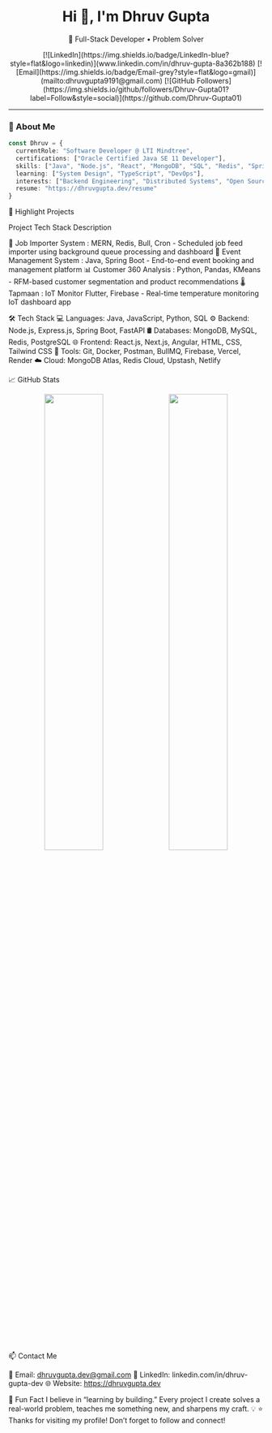 <h1 align="center">Hi 👋, I'm Dhruv Gupta</h1>
<p align="center">
  🚀 Full-Stack Developer • Problem Solver
</p>

<p align="center">
  [![LinkedIn](https://img.shields.io/badge/LinkedIn-blue?style=flat&logo=linkedin)](www.linkedin.com/in/dhruv-gupta-8a362b188)
  [![Email](https://img.shields.io/badge/Email-grey?style=flat&logo=gmail)](mailto:dhruvgupta9191@gmail.com)
  [![GitHub Followers](https://img.shields.io/github/followers/Dhruv-Gupta01?label=Follow&style=social)](https://github.com/Dhruv-Gupta01)
</p>

---

### 🧠 About Me

```ts
const Dhruv = {
  currentRole: "Software Developer @ LTI Mindtree",
  certifications: ["Oracle Certified Java SE 11 Developer"],
  skills: ["Java", "Node.js", "React", "MongoDB", "SQL", "Redis", "Spring Boot" , "Angular" , "Express.js"],
  learning: ["System Design", "TypeScript", "DevOps"],
  interests: ["Backend Engineering", "Distributed Systems", "Open Source" , "Cloud"],
  resume: "https://dhruvgupta.dev/resume"
}
```


🚀 Highlight Projects

Project	Tech Stack	Description


🔁 Job Importer System	: MERN, Redis, Bull, Cron	 - Scheduled job feed importer using background queue processing and dashboard
📅 Event Management System : Java, Spring Boot - End-to-end event booking and management platform
📊 Customer 360 Analysis : 	Python, Pandas, KMeans - RFM-based customer segmentation and product recommendations
🌡️ Tapmaan : IoT Monitor	Flutter, Firebase	 - Real-time temperature monitoring IoT dashboard app

🛠️ Tech Stack
💻 Languages: Java, JavaScript, Python, SQL
⚙️ Backend: Node.js, Express.js, Spring Boot, FastAPI
🛢️ Databases: MongoDB, MySQL, Redis, PostgreSQL
🌐 Frontend: React.js, Next.js, Angular, HTML, CSS, Tailwind CSS
🔧 Tools: Git, Docker, Postman, BullMQ, Firebase, Vercel, Render
☁️ Cloud: MongoDB Atlas, Redis Cloud, Upstash, Netlify


📈 GitHub Stats
<p align="center"> <img src="https://github-readme-stats.vercel.app/api?username=Dhruv-Gupta01&show_icons=true&theme=tokyonight" width="48%" /> <img src="https://github-readme-stats.vercel.app/api/top-langs/?username=Dhruv-Gupta01&layout=compact&theme=tokyonight" width="48%" /> </p>


📫 Contact Me

📩 Email: dhruvgupta.dev@gmail.com
💼 LinkedIn: linkedin.com/in/dhruv-gupta-dev
🌐 Website: https://dhruvgupta.dev


🧪 Fun Fact
I believe in “learning by building.” Every project I create solves a real-world problem, teaches me something new, and sharpens my craft. 💡
⭐️ Thanks for visiting my profile! Don’t forget to follow and connect!
